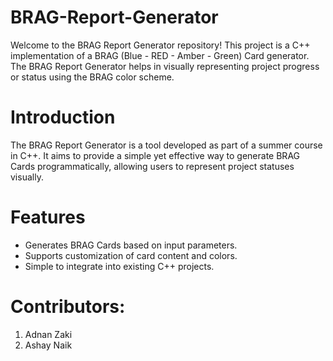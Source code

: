 # BRAG-Report-Generator

Welcome to the BRAG Report Generator repository! This project is a C++ implementation of a BRAG (Blue - RED - Amber - Green) Card generator. The BRAG Report Generator helps in visually representing project progress or status using the BRAG color scheme.

# Introduction
The BRAG Report Generator is a tool developed as part of a summer course in C++. It aims to provide a simple yet effective way to generate BRAG Cards programmatically, allowing users to represent project statuses visually.

# Features
- Generates BRAG Cards based on input parameters.
- Supports customization of card content and colors.
- Simple to integrate into existing C++ projects.


# Contributors:
1. Adnan Zaki
2. Ashay Naik
